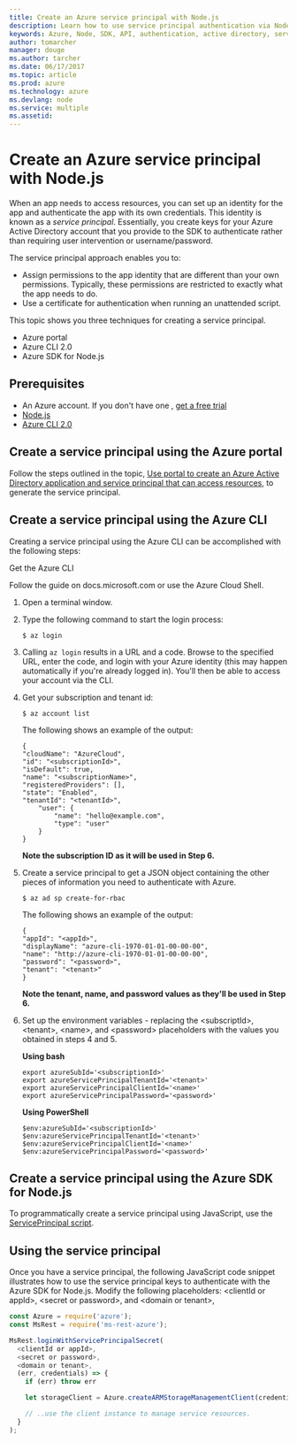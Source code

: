 ```yaml
---
title: Create an Azure service principal with Node.js
description: Learn how to use service principal authentication via Node.js 
keywords: Azure, Node, SDK, API, authentication, active directory, service principal
author: tomarcher
manager: douge
ms.author: tarcher
ms.date: 06/17/2017
ms.topic: article
ms.prod: azure
ms.technology: azure
ms.devlang: node
ms.service: multiple
ms.assetid: 
---
```


# Create an Azure service principal with Node.js 

When an app needs to access resources, you can set up an identity for the app and authenticate the app with its own credentials. This identity is known as a *service principal*. Essentially, you create keys for your Azure Active Directory account that you provide to the SDK to authenticate rather than requiring user intervention or username/password.

The service principal approach enables you to:
- Assign permissions to the app identity that are different than your own permissions. Typically, these permissions are restricted to exactly what the app needs to do.
- Use a certificate for authentication when running an unattended script.

This topic shows you three techniques for creating a service principal.

- Azure portal
- Azure CLI 2.0
- Azure SDK for Node.js

## Prerequisites
- An Azure account. If you don't have one , [get a free trial](https://azure.microsoft.com/free/)
- [Node.js](https://nodejs.org)
- [Azure CLI 2.0](https://docs.microsoft.com/cli/azure/install-az-cli2)

## Create a service principal using the Azure portal

Follow the steps outlined in the topic, 
[Use portal to create an Azure Active Directory application and service principal that can access resources](https://azure.microsoft.com/en-us/documentation/articles/resource-group-create-service-principal-portal/), to generate the service principal.

## Create a service principal using the Azure CLI

Creating a service principal using the Azure CLI can be 
accomplished with the following steps:

Get the Azure CLI

Follow the guide on docs.microsoft.com or use the Azure Cloud Shell.

1. Open a terminal window.

2. Type the following command to start the login process:

	```shell
	$ az login
	```

3. Calling `az login` results in a URL and a code. Browse to the specified URL, enter the code, and login with your Azure identity (this may happen automatically if you're already logged in). 
You'll then be able to access your account via the CLI.

4. Get your subscription and tenant id:

	```shell
	$ az account list
	```

	The following shows an example of the output:

	```shell
	{
	"cloudName": "AzureCloud",
	"id": "<subscriptionId>",
	"isDefault": true,
	"name": "<subscriptionName>",
	"registeredProviders": [],
	"state": "Enabled",
	"tenantId": "<tenantId>",
		"user": {
			"name": "hello@example.com",
			"type": "user"
		}
	}
	```

	**Note the subscription ID as it will be used in Step 6.**

5. Create a service principal to get a JSON object containing the other pieces of information you need to authenticate with Azure.

	```shell
	$ az ad sp create-for-rbac
	```

	The following shows an example of the output:

	```shell
	{
	"appId": "<appId>",
	"displayName": "azure-cli-1970-01-01-00-00-00",
	"name": "http://azure-cli-1970-01-01-00-00-00",
	"password": "<password>",
	"tenant": "<tenant>"
	}
	```

	**Note the tenant, name, and password values as they'll be used in Step 6.**

6. Set up the environment variables - replacing the &lt;subscriptId>, &lt;tenant>, &lt;name>, and &lt;password> placeholders 
with the values you obtained in steps 4 and 5. 

	**Using bash**

	```shell
	export azureSubId='<subscriptionId>'
	export azureServicePrincipalTenantId='<tenant>'
	export azureServicePrincipalClientId='<name>'
	export azureServicePrincipalPassword='<password>'
	```

	**Using PowerShell**

	```shell
	$env:azureSubId='<subscriptionId>'
	$env:azureServicePrincipalTenantId='<tenant>'
	$env:azureServicePrincipalClientId='<name>'
	$env:azureServicePrincipalPassword='<password>'
	```

## Create a service principal using the Azure SDK for Node.js

To programmatically create a service principal using JavaScript, use the 
[ServicePrincipal script](https://github.com/Azure/azure-sdk-for-node/tree/master/Documentation/ServicePrincipal).   

## Using the service principal

Once you have a service principal, the following JavaScript code snippet 
illustrates how to use the service principal keys to authenticate with the 
Azure SDK for Node.js. Modify the following placeholders: &lt;clientId or appId>, &lt;secret or password>,
and &lt;domain or tenant>,

```javascript
const Azure = require('azure');
const MsRest = require('ms-rest-azure');

MsRest.loginWithServicePrincipalSecret(
  <clientId or appId>,
  <secret or password>,
  <domain or tenant>,
  (err, credentials) => {
    if (err) throw err

    let storageClient = Azure.createARMStorageManagementClient(credentials, '<azure-subscription-id>');

    // ..use the client instance to manage service resources.
  }
);
```
